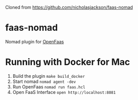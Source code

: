 Cloned from  https://github.com/nicholasjackson/faas-nomad

# faas-nomad
Nomad plugin for [OpenFaas](https://github.com/alexellis/faas) 

# Running with Docker for Mac
1. Build the plugin `make build_docker`
2. Start nomad `nomad agent -dev`
3. Run OpenFaas `nomad run faas.hcl`
4. Open FaaS Interface `open http://localhost:8081`
